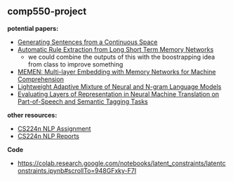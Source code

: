 comp550-project
---------------

**potential papers:**

+ [Generating Sentences from a Continuous Space](https://arxiv.org/abs/1511.06349)
+ [Automatic Rule Extraction from Long Short Term Memory Networks](https://arxiv.org/abs/1702.02540)
    + we could combine the outputs of this with the boostrapping idea from class to improve something
+ [MEMEN: Multi-layer Embedding with Memory Networks for Machine Comprehension](https://arxiv.org/abs/1707.09098)
+ [Lightweight Adaptive Mixture of Neural and N-gram Language Models](https://arxiv.org/abs/1804.07705)
+ [ Evaluating Layers of Representation in Neural Machine Translation on Part-of-Speech and Semantic Tagging Tasks](https://arxiv.org/abs/1801.07772)

**other resources:**
+ [CS224n NLP Assignment](http://web.stanford.edu/class/cs224n/project.html)
+ [CS224n NLP Reports](https://web.stanford.edu/class/archive/cs/cs224n/cs224n.1174/reports.html)


**Code**
+ https://colab.research.google.com/notebooks/latent_constraints/latentconstraints.ipynb#scrollTo=948GFxky-F7I
